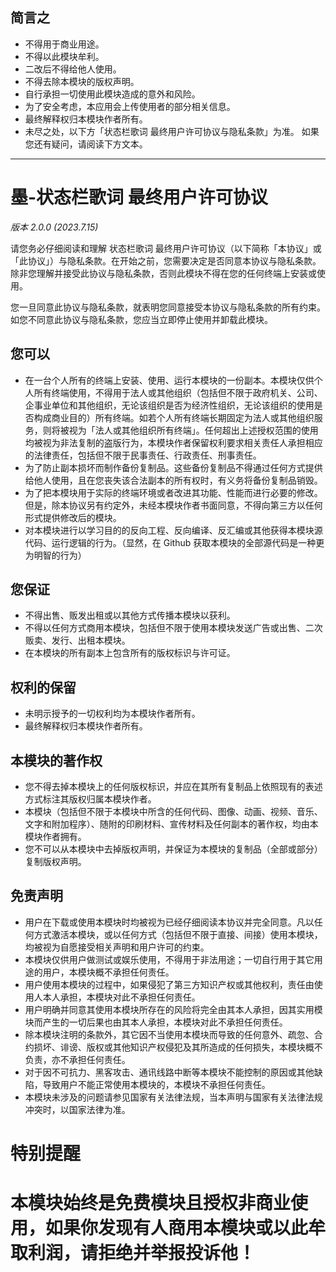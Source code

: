 ## 简言之

- 不得用于商业用途。
- 不得以此模块牟利。
- 二改后不得给他人使用。
- 不得去除本模块的版权声明。
- 自行承担一切使用此模块造成的意外和风险。
- 为了安全考虑，本应用会上传使用者的部分相关信息。
- 最终解释权归本模块作者所有。
- 未尽之处，以下方「状态栏歌词 最终用户许可协议与隐私条款」为准。
如果您还有疑问，请阅读下方文本。

---

# 墨-状态栏歌词 最终用户许可协议

*版本 2.0.0 (2023.7.15)*

请您务必仔细阅读和理解 状态栏歌词 最终用户许可协议（以下简称「本协议」或「此协议」）与隐私条款。在开始之前，您需要决定是否同意本协议与隐私条款。除非您理解并接受此协议与隐私条款，否则此模块不得在您的任何终端上安装或使用。

您一旦同意此协议与隐私条款，就表明您同意接受本协议与隐私条款的所有约束。如您不同意此协议与隐私条款，您应当立即停止使用并卸载此模块。

## 您可以

- 在一台个人所有的终端上安装、使用、运行本模块的一份副本。本模块仅供个人所有终端使用，不得用于法人或其他组织（包括但不限于政府机关、公司、企事业单位和其他组织，无论该组织是否为经济性组织，无论该组织的使用是否构成商业目的）所有终端。如若个人所有终端长期固定为法人或其他组织服务，则将被视为「法人或其他组织所有终端」。任何超出上述授权范围的使用均被视为非法复制的盗版行为，本模块作者保留权利要求相关责任人承担相应的法律责任，包括但不限于民事责任、行政责任、刑事责任。
- 为了防止副本损坏而制作备份复制品。这些备份复制品不得通过任何方式提供给他人使用，且在您丧失该合法副本的所有权时，有义务将备份复制品销毁。
- 为了把本模块用于实际的终端环境或者改进其功能、性能而进行必要的修改。但是，除本协议另有约定外，未经本模块作者书面同意，不得向第三方以任何形式提供修改后的模块。
- 对本模块进行以学习目的的反向工程、反向编译、反汇编或其他获得本模块源代码、运行逻辑的行为。（显然，在 Github 获取本模块的全部源代码是一种更为明智的行为）

## 您保证

- 不得出售、贩发出租或以其他方式传播本模块以获利。
- 不得以任何方式商用本模块，包括但不限于使用本模块发送广告或出售、二次贩卖、发行、出租本模块。
- 在本模块的所有副本上包含所有的版权标识与许可证。

## 权利的保留

- 未明示授予的一切权利均为本模块作者所有。
- 最终解释权归本模块作者所有。

## 本模块的著作权

- 您不得去掉本模块上的任何版权标识，并应在其所有复制品上依照现有的表述方式标注其版权归属本模块作者。
- 本模块（包括但不限于本模块中所含的任何代码、图像、动画、视频、音乐、文字和附加程序）、随附的印刷材料、宣传材料及任何副本的著作权，均由本模块作者拥有。
- 您不可以从本模块中去掉版权声明，并保证为本模块的复制品（全部或部分）复制版权声明。

## 免责声明

- 用户在下载或使用本模块时均被视为已经仔细阅读本协议并完全同意。凡以任何方式激活本模块，或以任何方式（包括但不限于直接、间接）使用本模块，均被视为自愿接受相关声明和用户许可的约束。
- 本模块仅供用户做测试或娱乐使用，不得用于非法用途；一切自行用于其它用途的用户，本模块概不承担任何责任。
- 用户使用本模块的过程中，如果侵犯了第三方知识产权或其他权利，责任由使用人本人承担，本模块对此不承担任何责任。
- 用户明确并同意其使用本模块所存在的风险将完全由其本人承担，因其实用模块而产生的一切后果也由其本人承担，本模块对此不承担任何责任。
- 除本模块注明的条款外，其它因不当使用本模块而导致的任何意外、疏忽、合约损坏、诽谤、版权或其他知识产权侵犯及其所造成的任何损失，本模块概不负责，亦不承担任何责任。
- 对于因不可抗力、黑客攻击、通讯线路中断等本模块不能控制的原因或其他缺陷，导致用户不能正常使用本模块的，本模块不承担任何责任。
- 本模块未涉及的问题请参见国家有关法律法规，当本声明与国家有关法律法规冲突时，以国家法律为准。

# **特别提醒**
# **本模块始终是免费模块且授权非商业使用，如果你发现有人商用本模块或以此牟取利润，请拒绝并举报投诉他！**
